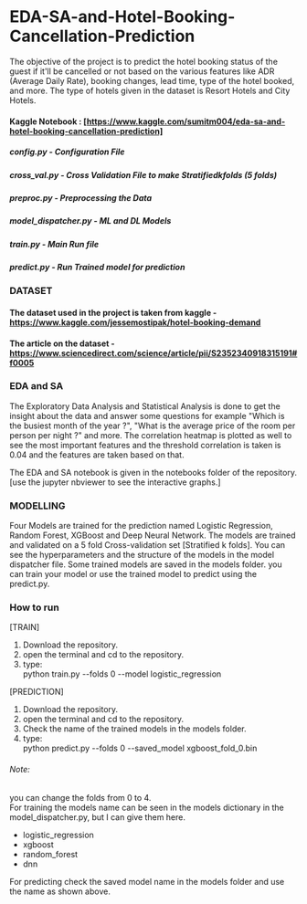 # EDA-SA-and-Hotel-Booking-Cancellation-Prediction

The objective of the project is to predict the hotel booking status of the guest if it'll be cancelled or not based on the various features like ADR (Average Daily Rate), booking changes, lead time, type of the hotel booked, and more. The type of hotels given in the dataset is Resort Hotels and City Hotels.

#### Kaggle Notebook : [https://www.kaggle.com/sumitm004/eda-sa-and-hotel-booking-cancellation-prediction]

##### config.py - Configuration File</br>
##### cross_val.py - Cross Validation File to make Stratifiedkfolds (5 folds)</br>
##### preproc.py - Preprocessing the Data</br>
##### model_dispatcher.py - ML and DL Models</br>
##### train.py - Main Run file</br>
##### predict.py - Run Trained model for prediction</br>

### DATASET
#### The dataset used in the project is taken from kaggle - https://www.kaggle.com/jessemostipak/hotel-booking-demand </br>
#### The article on the dataset - https://www.sciencedirect.com/science/article/pii/S2352340918315191#f0005 </br>

### EDA and SA
The Exploratory Data Analysis and Statistical Analysis is done to get the insight about the data and answer some questions for example "Which is the busiest month of the year ?", "What is the average price of the room per person per night ?" and more. The correlation heatmap is plotted as well to see the most important features and the threshold correlation is taken is 0.04 and the features are taken based on that.</br>

The EDA and SA notebook is given in the notebooks folder of the repository. [use the jupyter nbviewer to see the interactive graphs.]

### MODELLING

Four Models are trained for the prediction named Logistic Regression, Random Forest, XGBoost and Deep Neural Network. The models are trained and validated on a 5 fold Cross-validation set [Stratified k folds]. You can see the hyperparameters and the structure of the models in the model dispatcher file.
Some trained models are saved in the models folder. you can train your model or use the trained model to predict using the predict.py.

### How to run
[TRAIN]</br>
1. Download the repository.
2. open the terminal and cd to the repository.
3. type:</br>
    python train.py --folds 0 --model logistic_regression

[PREDICTION]
1. Download the repository.
2. open the terminal and cd to the repository.
3. Check the name of the trained models in the models folder.
3. type:</br>
    python predict.py --folds 0 --saved_model xgboost_fold_0.bin

###### Note:
you can change the folds from 0 to 4.</br>
For training the models name can be seen in the models dictionary in the model_dispatcher.py, but I can give them here.</br>
- logistic_regression</br>
- xgboost</br>
- random_forest</br>
- dnn</br>

For predicting check the saved model name in the models folder and use the name as shown above.
